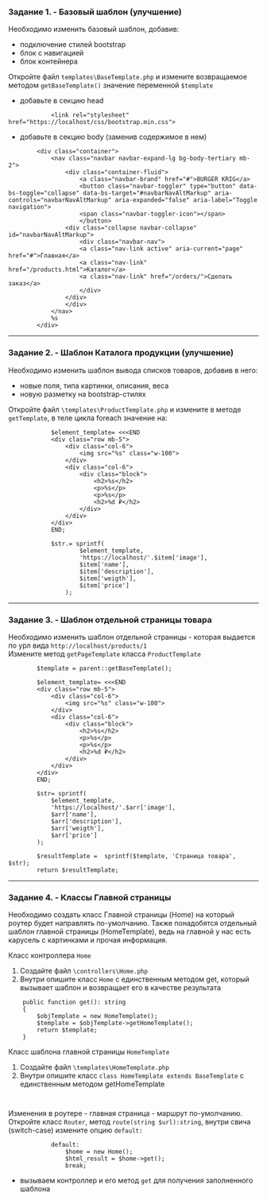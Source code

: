 ### Задание 1. - Базовый шаблон (улучшение)

Необходимо изменить базовый шаблон, добавив:
- подключение стилей bootstrap
- блок с навигацией
- блок контейнера
  
Откройте файл `templates\BaseTemplate.php` и измените возвращаемое методом `getBaseTemplate()` значение переменной `$template`
- добавьте в секцию head
```
            <link rel="stylesheet" href="https://localhost/css/bootstrap.min.css">
```
- добавьте в секцию body (заменив содержимое в нем)
```
        <div class="container">
            <nav class="navbar navbar-expand-lg bg-body-tertiary mb-2">
                <div class="container-fluid">
                    <a class="navbar-brand" href="#">BURGER KRIG</a>
                    <button class="navbar-toggler" type="button" data-bs-toggle="collapse" data-bs-target="#navbarNavAltMarkup" aria-controls="navbarNavAltMarkup" aria-expanded="false" aria-label="Toggle navigation">
                    <span class="navbar-toggler-icon"></span>
                    </button>
                <div class="collapse navbar-collapse" id="navbarNavAltMarkup">
                    <div class="navbar-nav">
                    <a class="nav-link active" aria-current="page" href="#">Главная</a>
                    <a class="nav-link" href="/products.html">Каталог</a>
                    <a class="nav-link" href="/orders/">Сделать заказ</a>
                    </div>
                </div>
                </div>
            </nav>
            %s
        </div>
```
<hr>

### Задание 2. - Шаблон Каталога продукции (улучшение)

Необходимо изменить шаблон вывода списков товаров, добавив в него:
- новые поля, типа картинки, описания, веса
- новую разметку на bootstrap-стилях

Откройте файл `\templates\ProductTemplate.php` и измените в методе `getTemplate`, в теле цикла foreach значение на:
```
            $element_template= <<<END
            <div class="row mb-5">
                <div class="col-6">
                    <img src="%s" class="w-100">
                </div>
                <div class="col-6">
                    <div class="block">
                        <h2>%s</h2>
                        <p>%s</p>
                        <p>%s</p>
                        <h2>%d ₽</h2>
                    </div>
                </div>
            </div>
            END;

            $str.= sprintf(
                    $element_template, 
                    'https://localhost/'.$item['image'],
                    $item['name'],
                    $item['description'],
                    $item['weigth'],
                    $item['price']
                );
```
<hr>

### Задание 3. - Шаблон отдельной страницы товара

Необходимо изменить шаблон отдельной страницы - которая выдается по урл вида `http://localhost/products/1`  
Измените метод `getPageTemplate` класса `ProductTemplate`
```
        $template = parent::getBaseTemplate();

        $element_template= <<<END
        <div class="row mb-5">
            <div class="col-6">
                <img src="%s" class="w-100">
            </div>
            <div class="col-6">
                <div class="block">
                    <h2>%s</h2>
                    <p>%s</p>
                    <p>%s</p>
                    <h2>%d ₽</h2>
                </div>
            </div>
        </div>
        END;

        $str= sprintf(
            $element_template, 
            'https://localhost/'.$arr['image'],
            $arr['name'],
            $arr['description'],
            $arr['weigth'],
            $arr['price']
        );      

        $resultTemplate =  sprintf($template, 'Страница товара', $str);
        return $resultTemplate;
```
<hr>

### Задание 4. - Классы Главной страницы

Необходимо создать класс Главной страницы (Home) на который роутер будет направлять по-умолчанию.
Также понадобятся отдельный шаблон главной страницы (HomeTemplate), ведь на главной у нас есть карусель с картинками и прочая информация.

Класс контроллера `Home`
1. Создайте файл `\controllers\Home.php`
2. Внутри опишите класс `Home` с единственным методом get, который вызывает шаблон и возвращает его в качестве результата
```
    public function get(): string 
    {
        $objTemplate = new HomeTemplate();
        $template = $objTemplate->getHomeTemplate();
        return $template;
    }
```

Класс шаблона главной страницы `HomeTemplate`
1. Создайте файл `\templates\HomeTemplate.php`
2. Внутри опишите класс `class HomeTemplate extends BaseTemplate` с единственным методом getHomeTemplate
```
    
```

Изменения в роутере - главная страница - маршрут по-умолчанию.
Откройте класс `Router`, метод `route(string $url):string`, внутри свича (switch-case) измените опцию `default:`
```
            default:
                $home = new Home();
                $html_result = $home->get();
                break;
```
- вызываем контроллер и его метод `get` для получения заполненного шаблона

